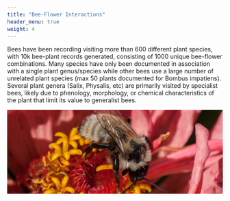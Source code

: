 ```yaml
---
title: "Bee-Flower Interactions"
header_menu: true
weight: 4
---
```

Bees have been recording visiting more than 600 different plant species, with 10k bee-plant records generated, consisting of 1000 unique bee-flower combinations. Many species have only been documented in association with a single plant genus/species while other bees use a large number of unrelated plant species (max 50 plants documented for Bombus impatiens). Several plant genera (Salix, Physalis, etc) are primarily visited by specialist bees, likely due to phenology, morphology,  or chemical characteristics of the plant that limit its value to generalist bees.

![Bombus fervidus](images/Bombus-fervidus.jpg)
